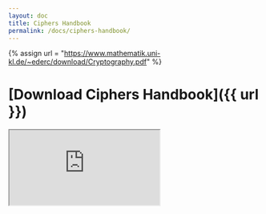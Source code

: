 ```yaml
---
layout: doc
title: Ciphers Handbook
permalink: /docs/ciphers-handbook/
---
```


{% assign url = "https://www.mathematik.uni-kl.de/~ederc/download/Cryptography.pdf" %}

# [Download Ciphers Handbook]({{ url }})
<div class="embed-responsive embed-responsive-16by9">
    <iframe class="embed-responsive-item" src="https://docs.google.com/gview?embedded=true&url={{ url }}"></iframe>
</div>